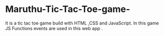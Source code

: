 # Maruthu-Tic-Tac-Toe-game-
It is a tic tac toe game build with HTML ,CSS and JavaScript. In this game JS Functions events are used in this web app . 
